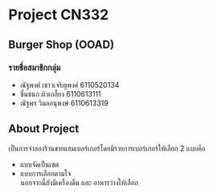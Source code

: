 # Project CN332

## Burger Shop (OOAD)

### รายชื่อสมาชิกกลุ่ม

  * ณัฐพงศ์ เชาวเจริญพงศ์ 6110520134
  * ชื่นชนก ผิวเกลี้ยง 6110613111
  * ณัฐพร วิมลอนุพงษ์ 6110613319
  
## About Project
เป็นการจำลองร้านขายแฮมเบอร์เกอร์โดยมีรายการเบอร์เกอร์ให้เลือก 2 แบบคือ
* แบบจัดเป็นเซต
* แบบการเลือกตามใจ
<br/> นอกจากนี้ยังมีเครื่องดืม และ อาหารว่างให้เลือก

